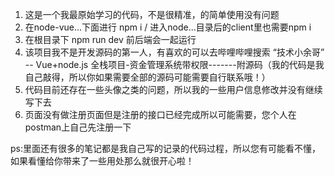 1. 这是一个我最原始学习的代码，不是很精准，的简单使用没有问题
2. 在node-vue...下面进行 npm i / 进入node...目录后的client里也需要npm i
3. 在根目录下 npm run dev 前后端会一起运行
4. 该项目我不是开发源码的第一人，有喜欢的可以去哔哩哔哩搜索 “技术小余哥” -- Vue+node.js 全栈项目-资金管理系统带权限-------附源码（我的代码是我自己敲得，所以你如果需要全部的源码可能需要自行联系哦！）
5. 代码目前还存在一些头像之类的问题，所以我的一些用户信息修改并没有继续写下去
6. 页面没有做注册页面但是注册的接口已经完成所以可能需要，您个人在postman上自己先注册一下

ps:里面还有很多的笔记都是我自己写的记录的代码过程，所以您有可能看不懂，如果看懂给你带来了一些用处那么就很开心啦！